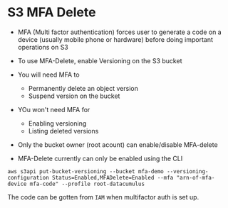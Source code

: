 # S3 MFA Delete

- MFA (Multi factor authentication) forces user to generate a code on a device (usually mobile phone or hardware) before doing important operations on S3
- To use MFA-Delete, enable Versioning on the S3 bucket
- You will need MFA to
    - Permanently delete an object version
    - Suspend version on the bucket
- YOu won't need MFA for
    - Enabling versioning
    - Listing deleted versions

- Only the bucket owner (root acount) can enable/disable MFA-delete
- MFA-Delete currently can only be enabled using the CLI

```
aws s3api put-bucket-versioning --bucket mfa-demo --versioning-configuration Status=Enabled,MFADelete=Enabled --mfa "arn-of-mfa-device mfa-code" --profile root-datacumulus
```

The code can be gotten from `IAM` when multifactor auth is set up.